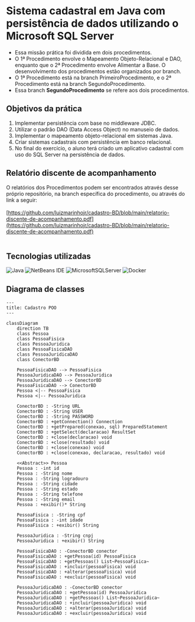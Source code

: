 # Sistema cadastral em Java com persistência de dados utilizando o Microsoft SQL Server

- Essa missão prática foi dividida em dois procedimentos. 
- O 1ª Procedimento envolve o Mapeamento Objeto-Relacional e DAO, enquanto que o 2ª Procedimento envolve Alimentar a Base. O desenvolvimento dos procedimentos estão organizados por branch. 
- O 1ª Procedimento está na branch PrimeiroProcedimento, e o 2ª Procedimento está na branch SegundoProcedimento.
- Essa branch **SegundoProcedimento** se refere aos dois procedimentos.

## Objetivos da prática
1. Implementar persistência com base no middleware JDBC.
2. Utilizar o padrão DAO (Data Access Object) no manuseio de dados.
3. Implementar o mapeamento objeto-relacional em sistemas Java.
4. Criar sistemas cadastrais com persistência em banco relacional.
5. No final do exercício, o aluno terá criado um aplicativo cadastral com uso do SQL Server na persistência de dados.

## Relatório discente de acompanhamento

O relatórios dos Procedimentos podem ser encontrados através desse próprio repositório, na branch específica do procedimento, ou através do link a seguir:
<br><br>
[https://github.com/luizmarinhojr/cadastro-BD/blob/main/relatorio-discente-de-acompanhamento.pdf](https://github.com/luizmarinhojr/cadastro-BD/blob/main/relatorio-discente-de-acompanhamento.pdf)
<br><br>

## Tecnologias utilizadas
![Java](https://img.shields.io/badge/java-%23ED8B00.svg?style=for-the-badge&logo=openjdk&logoColor=white)
![NetBeans IDE](https://img.shields.io/badge/NetBeansIDE-1B6AC6.svg?style=for-the-badge&logo=apache-netbeans-ide&logoColor=white)
![MicrosoftSQLServer](https://img.shields.io/badge/Microsoft%20SQL%20Server-CC2927?style=for-the-badge&logo=microsoft%20sql%20server&logoColor=white)
![Docker](https://img.shields.io/badge/docker-%230db7ed.svg?style=for-the-badge&logo=docker&logoColor=white)

## Diagrama de classes
```mermaid
---
title: Cadastro POO
---

classDiagram
    direction TB
    class Pessoa
    class PessoaFisica
    class PessoaJuridica
    class PessoaFisicaDAO
    class PessoaJuridicaDAO
    class ConectorBD
    
    PessoaFisicaDAO --> PessoaFisica
    PessoaJuridicaDAO --> PessoaJuridica
    PessoaJuridicaDAO --> ConectorBD
    PessoaFisicaDAO --> ConectorBD
    Pessoa <|-- PessoaFisica
    Pessoa <|-- PessoaJuridica

    ConectorBD : -String URL
    ConectorBD : -String USER
    ConectorBD : -String PASSWORD
    ConectorBD : +getConnection() Connection
    ConectorBD : +getPrepared(conexao, sql) PreparedStatement
    ConectorBD : +getSelect(declaracao) ResultSet
    ConectorBD : +close(declaracao) void
    ConectorBD : +close(resultado) void
    ConectorBD : +close(conexao) void
    ConectorBD : +close(conexao, declaracao, resultado) void
    
    <<Abstract>> Pessoa
    Pessoa : -int id
    Pessoa : -String nome
    Pessoa : -String logradouro
    Pessoa : -String cidade
    Pessoa : -String estado
    Pessoa : -String telefone
    Pessoa : -String email
    Pessoa : +exibir()* String
    
    PessoaFisica : -String cpf
    PessoaFisica : -int idade
    PessoaFisica : +exibir() String
    
    PessoaJuridica : -String cnpj
    PessoaJuridica : +exibir() String
    
    PessoaFisicaDAO : -ConectorBD conector
    PessoaFisicaDAO : +getPessoa(id) PessoaFisica
    PessoaFisicaDAO : +getPessoas() List~PessoaFisica~
    PessoaFisicaDAO : +incluir(pessoaFisica) void
    PessoaFisicaDAO : +alterar(pessoaFisica) void
    PessoaFisicaDAO : +excluir(pessoaFisica) void
    
    PessoaJuridicaDAO : -ConectorBD conector
    PessoaJuridicaDAO : +getPessoa(id) PessoaJuridica
    PessoaJuridicaDAO : +getPessoas() List~PessoaJuridica~
    PessoaJuridicaDAO : +incluir(pessoaJuridica) void
    PessoaJuridicaDAO : +alterar(pessoaJuridica) void
    PessoaJuridicaDAO : +excluir(pessoaJuridica) void
```
<br>
<br>
